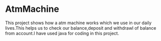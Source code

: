 # AtmMachine
This project shows how a atm machine works which we use in our daily lives.This helps us to check our balance,deposit and withdrawl of balance from account.I have used java for coding in this project.

